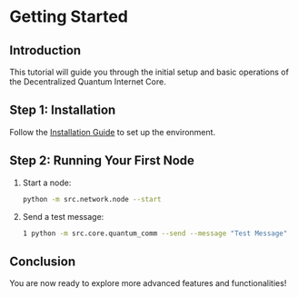 # Getting Started

## Introduction
This tutorial will guide you through the initial setup and basic operations of the Decentralized Quantum Internet Core.

## Step 1: Installation
Follow the [Installation Guide](installation_guide.md) to set up the environment.

## Step 2: Running Your First Node
1. Start a node:
   ```bash
   python -m src.network.node --start
   ```

2. Send a test message:
   ```bash
   1 python -m src.core.quantum_comm --send --message "Test Message"
   ```


## Conclusion
You are now ready to explore more advanced features and functionalities!
